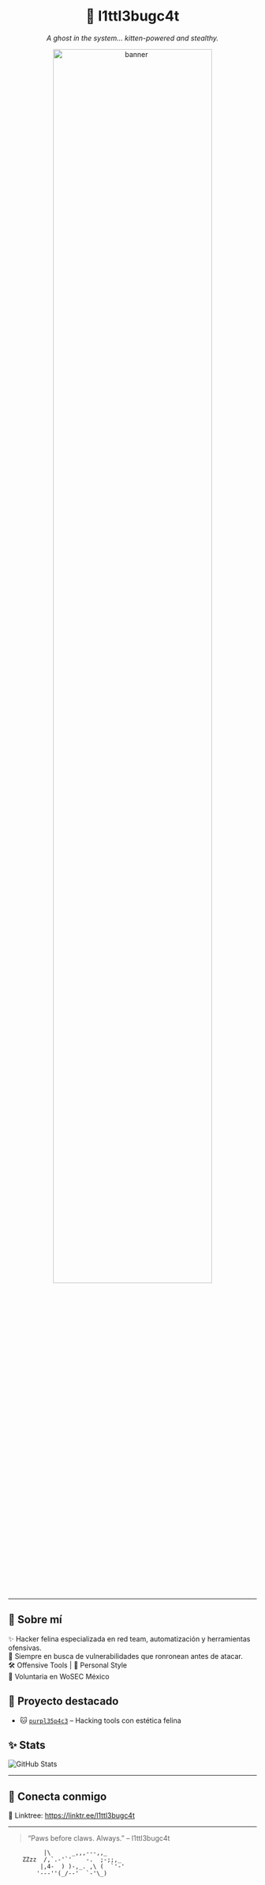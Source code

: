 <h1 align="center">🐾 l1ttl3bugc4t</h1>
<p align="center"><i>A ghost in the system... kitten-powered and stealthy.</i></p>

<p align="center">
  <img src="https://raw.githubusercontent.com/l1ttl3bugc4t/assets/main/banner.png" alt="banner" width="80%" />
</p>

---

## 🌸 Sobre mí

✨ Hacker felina especializada en red team, automatización y herramientas ofensivas.  
🔭 Siempre en busca de vulnerabilidades que ronronean antes de atacar.  
🛠️ Offensive Tools | 🎀 Personal Style  
💜 Voluntaria en WoSEC México

## 💼 Proyecto destacado

- 🐱 [`purpl35p4c3`](https://github.com/l1ttl3bugc4t/purpl35p4c3) – Hacking tools con estética felina

## ✨ Stats

![GitHub Stats](https://github-readme-stats.vercel.app/api?username=l1ttl3bugc4t&show_icons=true&theme=radical&count_private=true)

---

## 💌 Conecta conmigo

🐾 Linktree: https://linktr.ee/l1ttl3bugc4t 

---

> “Paws before claws. Always.” – l1ttl3bugc4t

```
          |\      _,,,---,,_
    ZZzz  /,`.-'`'    -.  ;-;;,_
         |,4-  ) )-,_. ,\ (  `'-'
        '---''(_/--'  `-'\_)
```
